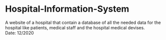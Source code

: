 # Hospital-Information-System
A website of a hospital that contain a database of all the needed data for the hospital like patients, medical staff and the hospital medical devises.  
Date: 12/2020
